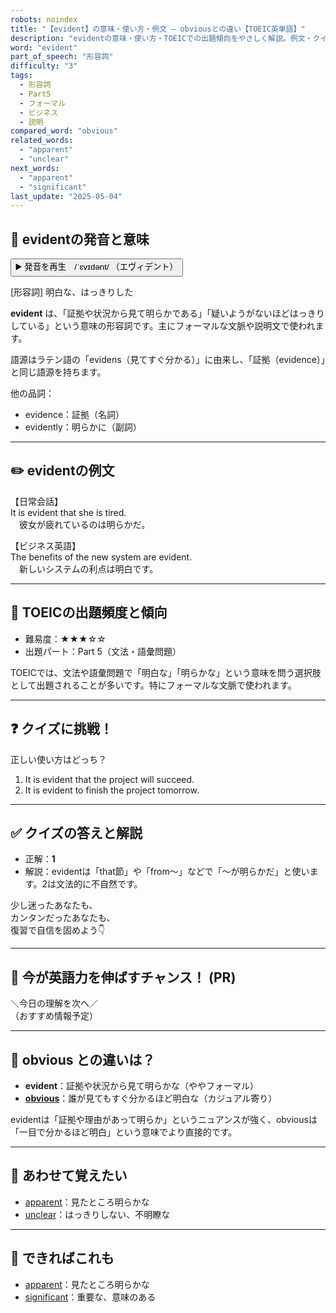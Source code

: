 ```yaml
---
robots: noindex
title: "【evident】の意味・使い方・例文 ― obviousとの違い【TOEIC英単語】"
description: "evidentの意味・使い方・TOEICでの出題傾向をやさしく解説。例文・クイズ付きでobviousとの違いもわかりやすく学べます。"
word: "evident"
part_of_speech: "形容詞"
difficulty: "3"
tags:
  - 形容詞
  - Part5
  - フォーマル
  - ビジネス
  - 説明
compared_word: "obvious"
related_words:
  - "apparent"
  - "unclear"
next_words:
  - "apparent"
  - "significant"
last_update: "2025-05-04"
---
```


## 🔰 evidentの発音と意味

<button class="play-audio" onclick="playTTS('evident')">
  <span class="play-audio-main">
    ▶️ 発音を再生　/ˈɛvɪdənt/
  </span>
  <span class="play-audio-sub">
    （エヴィデント）
  </span>
</button>

[形容詞] 明白な、はっきりした

**evident** は、「証拠や状況から見て明らかである」「疑いようがないほどはっきりしている」という意味の形容詞です。主にフォーマルな文脈や説明文で使われます。

語源はラテン語の「evidens（見てすぐ分かる）」に由来し、「証拠（evidence）」と同じ語源を持ちます。

他の品詞：  
- evidence：証拠（名詞）
- evidently：明らかに（副詞）

---

## ✏️ evidentの例文

【日常会話】  
It is evident that she is tired.  
　彼女が疲れているのは明らかだ。

【ビジネス英語】  
The benefits of the new system are evident.  
　新しいシステムの利点は明白です。

---

## 🎯 TOEICの出題頻度と傾向

- 難易度：★★★☆☆
- 出題パート：Part 5（文法・語彙問題）

TOEICでは、文法や語彙問題で「明白な」「明らかな」という意味を問う選択肢として出題されることが多いです。特にフォーマルな文脈で使われます。

---

## ❓ クイズに挑戦！

正しい使い方はどっち？

1. It is evident that the project will succeed.  
2. It is evident to finish the project tomorrow.

---

## ✅ クイズの答えと解説

- 正解：**1**
- 解説：evidentは「that節」や「from～」などで「～が明らかだ」と使います。2は文法的に不自然です。

少し迷ったあなたも、  
カンタンだったあなたも、  
復習で自信を固めよう👇️

---

## 🚀 今が英語力を伸ばすチャンス！ (PR)

<div class="info-center">
＼今日の理解を次へ／<br>  
（おすすめ情報予定）
</div>

---

## 🤔  obvious との違いは？

- **evident**：証拠や状況から見て明らかな（ややフォーマル）
- **[obvious](/word/obvious)**：誰が見てもすぐ分かるほど明白な（カジュアル寄り）

evidentは「証拠や理由があって明らか」というニュアンスが強く、obviousは「一目で分かるほど明白」という意味でより直接的です。

---

## 🧩 あわせて覚えたい

- [apparent](/word/apparent)：見たところ明らかな
- [unclear](/word/unclear)：はっきりしない、不明瞭な

---

## 📖 できればこれも

- [apparent](/word/apparent)：見たところ明らかな
- [significant](/word/significant)：重要な、意味のある

<!-- cvid: aid11_bid45 -->
